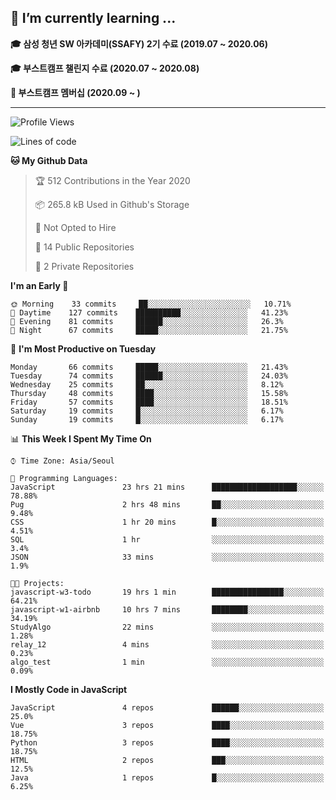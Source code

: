 ## 🌱 I’m currently learning ...

**🎓 삼성 청년 SW 아카데미(SSAFY) 2기 수료 (2019.07 ~ 2020.06)**

**🎓 부스트캠프 챌린지 수료 (2020.07 ~ 2020.08)**

**🏃  부스트캠프 멤버십 (2020.09 ~ )**
 
-----

<!--START_SECTION:waka-->
![Profile Views](http://img.shields.io/badge/Profile%20Views-187-blue)

![Lines of code](https://img.shields.io/badge/From%20Hello%20World%20I%27ve%20Written-34.4%20million%20lines%20of%20code-blue)

**🐱 My Github Data** 

> 🏆 512 Contributions in the Year 2020
 > 
> 📦 265.8 kB Used in Github's Storage 
 > 
> 🚫 Not Opted to Hire
 > 
> 📜 14 Public Repositories
 > 
> 🔑 2 Private Repositories 

**I'm an Early 🐤** 

```text
🌞 Morning    33 commits     ██░░░░░░░░░░░░░░░░░░░░░░░   10.71% 
🌆 Daytime    127 commits    ██████████░░░░░░░░░░░░░░░   41.23% 
🌃 Evening    81 commits     ██████░░░░░░░░░░░░░░░░░░░   26.3% 
🌙 Night      67 commits     █████░░░░░░░░░░░░░░░░░░░░   21.75%

```
📅 **I'm Most Productive on Tuesday** 

```text
Monday       66 commits     █████░░░░░░░░░░░░░░░░░░░░   21.43% 
Tuesday      74 commits     ██████░░░░░░░░░░░░░░░░░░░   24.03% 
Wednesday    25 commits     ██░░░░░░░░░░░░░░░░░░░░░░░   8.12% 
Thursday     48 commits     ████░░░░░░░░░░░░░░░░░░░░░   15.58% 
Friday       57 commits     ████░░░░░░░░░░░░░░░░░░░░░   18.51% 
Saturday     19 commits     █░░░░░░░░░░░░░░░░░░░░░░░░   6.17% 
Sunday       19 commits     █░░░░░░░░░░░░░░░░░░░░░░░░   6.17%

```


📊 **This Week I Spent My Time On** 

```text
⌚︎ Time Zone: Asia/Seoul

💬 Programming Languages: 
JavaScript               23 hrs 21 mins      ███████████████████░░░░░░   78.88% 
Pug                      2 hrs 48 mins       ██░░░░░░░░░░░░░░░░░░░░░░░   9.48% 
CSS                      1 hr 20 mins        █░░░░░░░░░░░░░░░░░░░░░░░░   4.51% 
SQL                      1 hr                ░░░░░░░░░░░░░░░░░░░░░░░░░   3.4% 
JSON                     33 mins             ░░░░░░░░░░░░░░░░░░░░░░░░░   1.9%

🐱‍💻 Projects: 
javascript-w3-todo       19 hrs 1 min        ████████████████░░░░░░░░░   64.21% 
javascript-w1-airbnb     10 hrs 7 mins       ████████░░░░░░░░░░░░░░░░░   34.19% 
StudyAlgo                22 mins             ░░░░░░░░░░░░░░░░░░░░░░░░░   1.28% 
relay_12                 4 mins              ░░░░░░░░░░░░░░░░░░░░░░░░░   0.23% 
algo_test                1 min               ░░░░░░░░░░░░░░░░░░░░░░░░░   0.09%

```

**I Mostly Code in JavaScript** 

```text
JavaScript               4 repos             ██████░░░░░░░░░░░░░░░░░░░   25.0% 
Vue                      3 repos             ████░░░░░░░░░░░░░░░░░░░░░   18.75% 
Python                   3 repos             ████░░░░░░░░░░░░░░░░░░░░░   18.75% 
HTML                     2 repos             ███░░░░░░░░░░░░░░░░░░░░░░   12.5% 
Java                     1 repos             █░░░░░░░░░░░░░░░░░░░░░░░░   6.25%

```



<!--END_SECTION:waka-->
